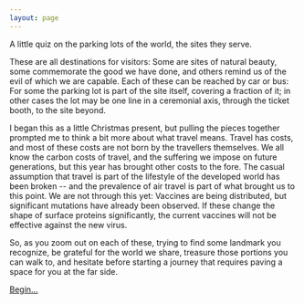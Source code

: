 ```yaml
---
layout: page
---
```

A little quiz on the parking lots of the world, the sites they serve.

These are all destinations for visitors: Some are sites of natural beauty,
some commemorate the good we have done, and others remind us of the evil of which we are capable. Each of these can be reached by car or bus: For some the parking lot is part of the site itself, covering a fraction of it; in other cases the lot may be one line in a ceremonial axis, through the ticket booth, to the site beyond.

I began this as a little Christmas present, but pulling the pieces together prompted me to think a bit more about what travel means.
Travel has costs, and most of these costs are not born by the travellers themselves.
We all know the carbon costs of travel, and the suffering we impose on future generations, but this year has brought other costs to the fore.
The casual assumption that travel is part of the lifestyle of the developed world has been broken -- and the prevalence of air travel is part of what brought us to this point.
We are not through this yet: Vaccines are being distributed, but significant mutations have already been observed.
If these change the shape of surface proteins significantly, the current vaccines will not be effective against the new virus.

So, as you zoom out on each of these, trying to find some landmark you recognize,
be grateful for the world we share, treasure those portions you can walk to,
and hesitate before starting a journey that requires paving a space for you at the far side.

[Begin...](/places/1)
